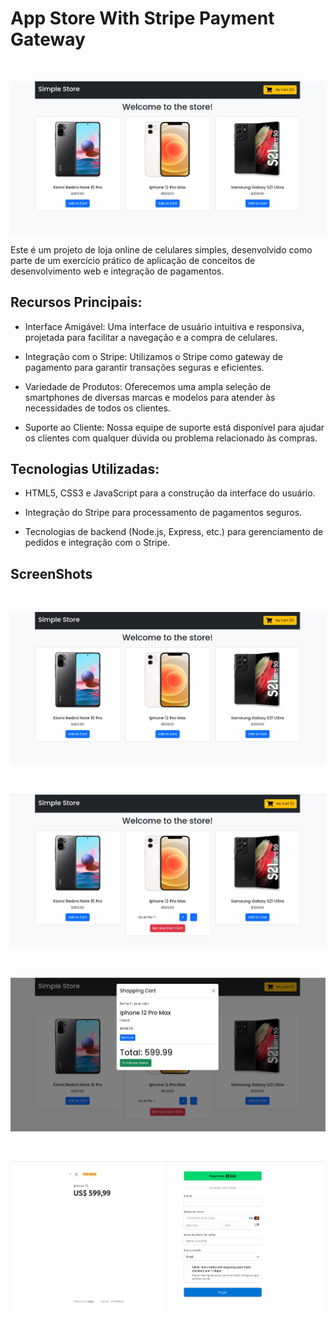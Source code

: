 <div>

# App Store With Stripe Payment Gateway

<br />

![Home](./screenshots/1.png)

</div>
Este é um projeto de loja online de celulares simples, desenvolvido como parte de um exercício prático de aplicação de conceitos de desenvolvimento web e integração de pagamentos.

## Recursos Principais:

- Interface Amigável: Uma interface de usuário intuitiva e responsiva, projetada para facilitar a navegação e a compra de celulares.

- Integração com o Stripe: Utilizamos o Stripe como gateway de pagamento para garantir transações seguras e eficientes.

- Variedade de Produtos: Oferecemos uma ampla seleção de smartphones de diversas marcas e modelos para atender às necessidades de todos os clientes.

- Suporte ao Cliente: Nossa equipe de suporte está disponível para ajudar os clientes com qualquer dúvida ou problema relacionado às compras.

## Tecnologias Utilizadas:

- HTML5, CSS3 e JavaScript para a construção da interface do usuário.

- Integração do Stripe para processamento de pagamentos seguros.

- Tecnologias de backend (Node.js, Express, etc.) para gerenciamento de pedidos e integração com o Stripe.

## ScreenShots

<br />

![Home](./screenshots/1.png)

<br />

![Home](./screenshots/2.png)

<br />

![Home](./screenshots/3.png)

<br />

![Home](./screenshots/4.png)
